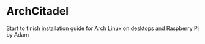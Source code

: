 # ArchCitadel
Start to finish installation guide for Arch Linux on desktops and Raspberry Pi
    by Adam




